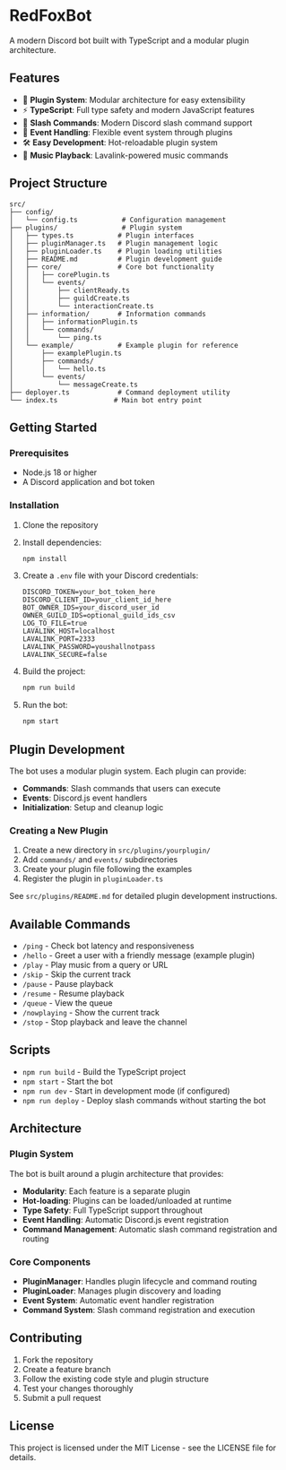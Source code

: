 # RedFoxBot

A modern Discord bot built with TypeScript and a modular plugin architecture.

## Features

- 🔌 **Plugin System**: Modular architecture for easy extensibility
- ⚡ **TypeScript**: Full type safety and modern JavaScript features
- 🚀 **Slash Commands**: Modern Discord slash command support
- 🎯 **Event Handling**: Flexible event system through plugins
- 🛠️ **Easy Development**: Hot-reloadable plugin system
- 🎵 **Music Playback**: Lavalink-powered music commands

## Project Structure

```
src/
├── config/
│   └── config.ts           # Configuration management
├── plugins/                # Plugin system
│   ├── types.ts           # Plugin interfaces
│   ├── pluginManager.ts   # Plugin management logic
│   ├── pluginLoader.ts    # Plugin loading utilities
│   ├── README.md          # Plugin development guide
│   ├── core/              # Core bot functionality
│   │   ├── corePlugin.ts
│   │   └── events/
│   │       ├── clientReady.ts
│   │       ├── guildCreate.ts
│   │       └── interactionCreate.ts
│   ├── information/       # Information commands
│   │   ├── informationPlugin.ts
│   │   └── commands/
│   │       └── ping.ts
│   └── example/           # Example plugin for reference
│       ├── examplePlugin.ts
│       ├── commands/
│       │   └── hello.ts
│       └── events/
│           └── messageCreate.ts
├── deployer.ts            # Command deployment utility
└── index.ts              # Main bot entry point
```

## Getting Started

### Prerequisites

- Node.js 18 or higher
- A Discord application and bot token

### Installation

1. Clone the repository
2. Install dependencies:
   ```bash
   npm install
   ```

3. Create a `.env` file with your Discord credentials:
   ```env
   DISCORD_TOKEN=your_bot_token_here
   DISCORD_CLIENT_ID=your_client_id_here
   BOT_OWNER_IDS=your_discord_user_id
   OWNER_GUILD_IDS=optional_guild_ids_csv
   LOG_TO_FILE=true
   LAVALINK_HOST=localhost
   LAVALINK_PORT=2333
   LAVALINK_PASSWORD=youshallnotpass
   LAVALINK_SECURE=false
   ```

4. Build the project:
   ```bash
   npm run build
   ```

5. Run the bot:
   ```bash
   npm start
   ```

## Plugin Development

The bot uses a modular plugin system. Each plugin can provide:

- **Commands**: Slash commands that users can execute
- **Events**: Discord.js event handlers
- **Initialization**: Setup and cleanup logic

### Creating a New Plugin

1. Create a new directory in `src/plugins/yourplugin/`
2. Add `commands/` and `events/` subdirectories
3. Create your plugin file following the examples
4. Register the plugin in `pluginLoader.ts`

See `src/plugins/README.md` for detailed plugin development instructions.

## Available Commands

- `/ping` - Check bot latency and responsiveness
- `/hello` - Greet a user with a friendly message (example plugin)
- `/play` - Play music from a query or URL
- `/skip` - Skip the current track
- `/pause` - Pause playback
- `/resume` - Resume playback
- `/queue` - View the queue
- `/nowplaying` - Show the current track
- `/stop` - Stop playback and leave the channel

## Scripts

- `npm run build` - Build the TypeScript project
- `npm start` - Start the bot
- `npm run dev` - Start in development mode (if configured)
- `npm run deploy` - Deploy slash commands without starting the bot

## Architecture

### Plugin System

The bot is built around a plugin architecture that provides:

- **Modularity**: Each feature is a separate plugin
- **Hot-loading**: Plugins can be loaded/unloaded at runtime
- **Type Safety**: Full TypeScript support throughout
- **Event Handling**: Automatic Discord.js event registration
- **Command Management**: Automatic slash command registration and routing

### Core Components

- **PluginManager**: Handles plugin lifecycle and command routing
- **PluginLoader**: Manages plugin discovery and loading
- **Event System**: Automatic event handler registration
- **Command System**: Slash command registration and execution

## Contributing

1. Fork the repository
2. Create a feature branch
3. Follow the existing code style and plugin structure
4. Test your changes thoroughly
5. Submit a pull request

## License

This project is licensed under the MIT License - see the LICENSE file for details.
